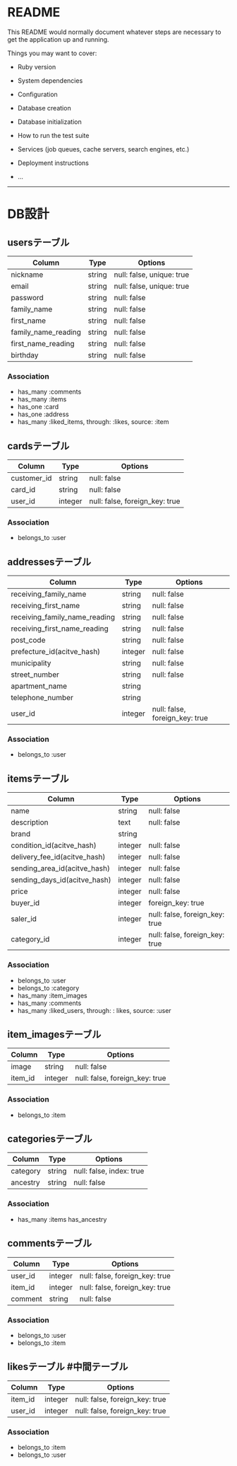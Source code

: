 # README

This README would normally document whatever steps are necessary to get the
application up and running.

Things you may want to cover:

* Ruby version

* System dependencies

* Configuration

* Database creation

* Database initialization

* How to run the test suite

* Services (job queues, cache servers, search engines, etc.)

* Deployment instructions

* ...

-------------------------------------------------------------------------------

# DB設計

## usersテーブル
|Column|Type|Options|
|------|----|-------|
|nickname|string|null: false, unique: true|              #ユーザー名（一意性）
|email|string|null: false, unique: true|                 #Eメール（一意性）
|password|string|null: false|                            #パスワード
|family_name|string|null: false|                         #苗字
|first_name|string|null: false|                          #名前
|family_name_reading|string|null: false|                 #苗字（ふりがな）
|first_name_reading|string|null: false|                  #名前（ふりがな）
|birthday|string|null: false|                            #生年月日

### Association
- has_many :comments
- has_many :items
- has_one :card
- has_one :address
- has_many  :liked_items,  through:  :likes, source: :item


## cardsテーブル
|Column|Type|Options|
|------|----|-------|
|customer_id|string|null: false|                          #payjpの顧客id
|card_id|string|null: false|                              #payjpのデフォルトカードid
|user_id|integer|null: false, foreign_key: true|          #usersテーブルのid

### Association
- belongs_to :user




## addressesテーブル
|Column|Type|Options|
|------|----|-------|
|receiving_family_name|string|null: false|                #苗字
|receiving_first_name|string|null: false|                 #名前
|receiving_family_name_reading|string|null: false|        #苗字（ふりがな）
|receiving_first_name_reading|string|null: false|         #名前（ふりがな）
|post_code|string|null: false|                            #郵便番号
|prefecture_id(acitve_hash)|integer|null: false|          #都道府県
|municipality|string|null: false|                         #市区町村
|street_number|string|null: false|                        #番地
|apartment_name|string||                                  #マンション名やビル名、部屋番号（任意）
|telephone_number|string||                                #電話番号は（任意）
|user_id|integer|null: false, foreign_key: true|          #usersテーブルのid

### Association
- belongs_to :user




## itemsテーブル
|Column|Type|Options|
|------|----|-------|
|name|string|null: false|                                 #商品名
|description|text|null: false|                            #商品説明
|brand|string||                                           #ブランド（任意）
|condition_id(acitve_hash)|integer|null: false|           #商品状態
|delivery_fee_id(acitve_hash)|integer|null: false|        #送料負担
|sending_area_id(acitve_hash)|integer|null: false|        #発送元地域
|sending_days_id(acitve_hash)|integer|null: false|        #発送日数
|price|integer|null: false|                               #価格
|buyer_id|integer|foreign_key: true|                      #usersテーブルのid（購入者）
|saler_id|integer|null: false, foreign_key: true|         #usersテーブルのid（出品者）
|category_id|integer|null: false, foreign_key: true|      #categoriesテーブルのid

### Association
- belongs_to :user
- belongs_to :category
- has_many :item_images
- has_many :comments
- has_many  :liked_users,  through:  : likes, source: :user



## item_imagesテーブル
|Column|Type|Options|
|------|----|-------|
|image|string|null: false|                                #商品イメージ
|item_id|integer|null: false, foreign_key: true|          #itemsテーブルのid

### Association
- belongs_to :item




## categoriesテーブル
|Column|Type|Options|
|------|----|-------|
|category|string|null: false, index: true|               #カテゴリー名
|ancestry|string|null: false|                            #ancestry

### Association
- has_many :items
  has_ancestry




## commentsテーブル
|Column|Type|Options|
|------|----|-------|
|user_id|integer|null: false, foreign_key: true|         #usersテーブルのid
|item_id|integer|null: false, foreign_key: true|         #itemsテーブルのid
|comment|string|null: false|                             #コメント内容

### Association
- belongs_to :user
- belongs_to :item

## likesテーブル                                           #中間テーブル
|Column|Type|Options|
|------|----|-------|
|item_id|integer|null: false, foreign_key: true|
|user_id|integer|null: false, foreign_key: true|

### Association
- belongs_to :item
- belongs_to :user


